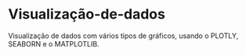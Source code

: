 # Visualização-de-dados
Visualização de dados com vários tipos de gráficos, usando o PLOTLY, SEABORN e o MATPLOTLIB.
